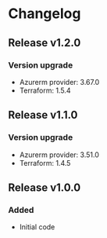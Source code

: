 # Changelog

## Release v1.2.0

### Version upgrade
-	Azurerm provider: 3.67.0
-	Terraform: 1.5.4
   
## Release v1.1.0

### Version upgrade
- Azurerm provider: 3.51.0
- Terraform: 1.4.5
   
## Release v1.0.0

### Added

- Initial code
   